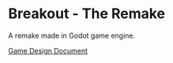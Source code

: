 # Breakout - The Remake

A remake made in Godot game engine.

[Game Design Document](/gdd/game-design-document/gdd.md)

